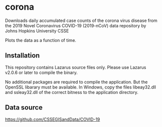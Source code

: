 # corona
Downloads daily accumulated case counts of the corona virus disease from the 2019 Novel Coronavirus COVID-19 (2019-nCoV) data repository by Johns Hopkins University CSSE

Plots the data as a function of time.

## Installation
This repository contains Lazarus source files only. Please use Lazarus v2.0.6 or
later to compile the binary.

No additional packages are required to compile the application. But the OpenSSL libarary must be available. In Windows, copy the files libeay32.dll and ssleay32.dll of the correct bitness to the application directory.

## Data source
https://github.com/CSSEGISandData/COVID-19
